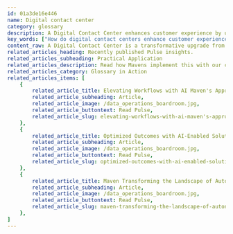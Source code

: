 ```yaml
---
id: 01a3de16e446
name: Digital contact center
category: glossary
description: A Digital Contact Center enhances customer experience by utilizing cloud-based, omnichannel solutions and advanced technologies such as AI, IoT, and NLP, allowing scalable, efficient, and predictive customer service.
key_words: ["How do digital contact centers enhance customer experience", "What are the benefits of a cloud-based contact center", "How can AI improve contact center services", "What is the role of IoT in digital contact centers", "How do chatbots improve customer service efficiency", "Why is omnichannel support important for modern contact centers", "How does a digital contact center reduce operating costs", "What are the advantages of natural language processing in customer service", "How can businesses scale operations with digital contact centers", "What is the impact of advanced analytics on contact center performance"]
content_raw: A Digital Contact Center is a transformative upgrade from traditional, locally instituted customer service setups. Situated in the cloud and leveraging state-of-the-art digital technologies, it works to enhance customer experience (CX) in a predictive rather than reactive manner. This forward-thinking implementation utilizes a broad spectrum of technologies that impact customer contact points. Basic functions like live chat, SMS, social media, and chatbots are amalgamated with comprehensive omnichannel solutions, along with cutting-edge tools afforded by advancements like artificial intelligence (AI), Internet of Things (IoT), and natural language processing (NLP). Transitioning to a digital contact center comes with significant business advantages. A cloud-based digital contact center becomes a catalyst for fast-paced CX transformation. It simplifies setup processes, allowing an omnichannel contact center to be established in mere moments. In response to fluctuating demand, it allows for easy scaling, securely onboarding agents as needed. It facilitates optimization of contact center personnel to increase productivity and thereby reduce operating costs. It keeps the organization ahead of customer service trends without demanding heavy IT infrastructure investments. By integrating innovative contact center software with digital technologies like advanced analytics, AI, and chatbots, it enhances service delivery. The digital contact center is also instrumental in streamlining call line traffic, helping decrease the resolution time for customer issues, thereby making the business agile, customer-oriented, and efficient. Entrust Maven Technologies to implement this revolution in your customer service landscape. Our talented professionals are adept in creating high-value, tailor-made technology solutions that will unlock your business's productivity in the modern world.
related_articles_heading: Recently published Pulse insights.
related_articles_subheading: Practical Application
related_articles_description: Read how Mavens implement this with our clients.
related_articles_category: Glossary in Action
related_articles_items: [
	{
		related_article_title: Elevating Workflows with AI Maven's Approach,
		related_article_subheading: Article,
		related_article_image: /data_operations_boardroom.jpg,
		related_article_buttontext: Read Pulse,
		related_article_slug: elevating-workflows-with-ai-maven's-approach
	},
	{
		related_article_title: Optimized Outcomes with AI-Enabled Solutions,
		related_article_subheading: Article,
		related_article_image: /data_operations_boardroom.jpg,
		related_article_buttontext: Read Pulse,
		related_article_slug: optimized-outcomes-with-ai-enabled-solutions
	},
	{
		related_article_title: Maven Transforming the Landscape of Autonomous Vehicles,
		related_article_subheading: Article,
		related_article_image: /data_operations_boardroom.jpg,
		related_article_buttontext: Read Pulse,
		related_article_slug: maven-transforming-the-landscape-of-autonomous-vehicles
	},
]
---
```

